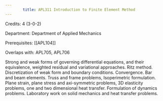 ```yaml
---
        title: APL311 Introduction to Finite Element Method
---
```

Credits: 4 (3-0-2)

Department: Department of Applied Mechanics

Prerequisites: [[APL104]]

Overlaps with: APL705, APL706

Strong and weak forms of governing differential equations, and their equivalence, weighted residual and variational approaches. Ritz method. Discretization of weak form and boundary conditions. Convergence. Bar and beam elements. Truss and frame problems, Isoperimetric formulation. Plane strain, plane stress and axi-symmetric problems, 3D elasticity problems, one and two dimensional heat transfer. Formulation of dynamics problems. Laboratory work on solid mechanics and heat transfer problems.
